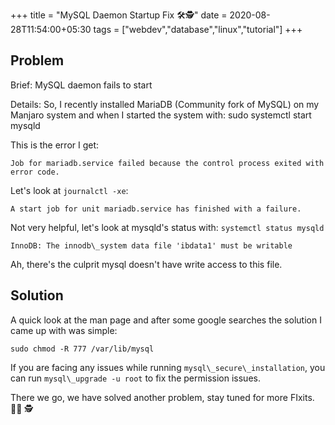 +++
title = "MySQL Daemon Startup Fix 🛠️🕵️"
date = 2020-08-28T11:54:00+05:30
tags = ["webdev","database","linux","tutorial"]
+++

## Problem

Brief: MySQL daemon fails to start

Details: So, I recently installed MariaDB (Community fork of MySQL) on my Manjaro system and when I started the system with: sudo systemctl start mysqld

This is the error I get:

`Job for mariadb.service failed because the control process exited with error code.`

Let's look at `journalctl -xe`:

`A start job for unit mariadb.service has finished with a failure.`

Not very helpful, let's look at mysqld's status with: `systemctl status mysqld`

`InnoDB: The innodb\_system data file 'ibdata1' must be writable`

Ah, there's the culprit mysql doesn't have write access to this file.

## Solution

A quick look at the man page and after some google searches the solution I came up with was simple:

`sudo chmod -R 777 /var/lib/mysql`

If you are facing any issues while running `mysql\_secure\_installation`, you can run `mysql\_upgrade -u root` to fix the permission issues.

There we go, we have solved another problem, stay tuned for more FIxits. 🧑‍💻 🕵️
